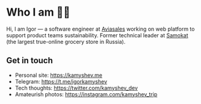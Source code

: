 # Who I am 👨‍💻

Hi, I am Igor — a software engineer at [Aviasales](https://www.aviasales.com) working on web platform to support product teams sustainability. Former technical leader at [Samokat](https://samokat.ru) (the largest true-online grocery store in Russia).

## Get in touch

+ Personal site: https://kamyshev.me
+ Telegram: https://t.me/igorkamyshev
+ Tech thoughts: https://twitter.com/kamyshev_dev
+ Amateurish photos: https://instagram.com/kamyshev_trip
